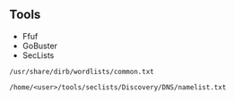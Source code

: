 ## Tools

- Ffuf
- GoBuster
- SecLists

`/usr/share/dirb/wordlists/common.txt`

`/home/<user>/tools/seclists/Discovery/DNS/namelist.txt`